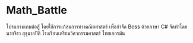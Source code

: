 # Math_Battle
โปรแกรมเกมต่อสู้ โดยใช้การแก้สมการทางคณิตศาสตร์ เพื่อกำจัด Boss ด้วยภาษา C#
จัดทำโดย นายจิรา สุขุมาลปิติ
โรงเรียนเตรียมวิศวกรรมศาสตร์ ไทยเยอรมัน
